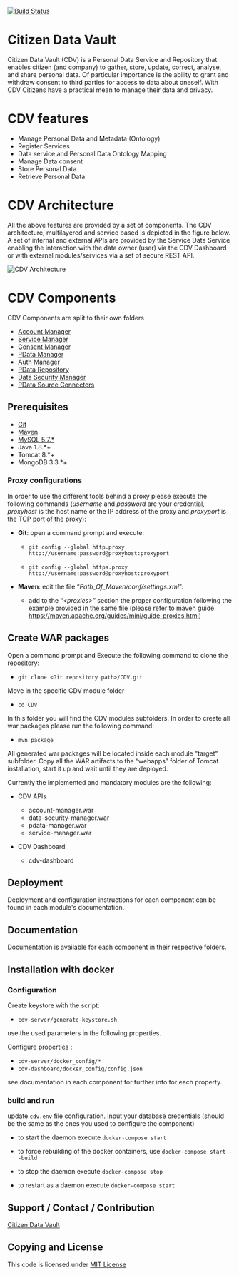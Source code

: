 [![Build Status](https://travis-ci.org/SIMPATICOProject/CDV.svg?branch=master)](https://travis-ci.org/SIMPATICOProject/CDV)

# Citizen Data Vault 
Citizen Data Vault (CDV) is a Personal Data Service and Repository that enables citizen (and company) to gather, store, update, correct, analyse, and share personal data.
Of particular importance is the ability to grant and withdraw consent to third parties for access to data about oneself.
With CDV Citizens have a practical mean to manage their data and privacy. 

# CDV features
- Manage Personal Data and Metadata (Ontology)
- Register Services
- Data service and Personal Data Ontology Mapping
- Manage Data consent
- Store Personal Data
- Retrieve Personal Data

# CDV Architecture
All the above features are provided by a set of components. The CDV architecture, multilayered and service based is depicted in the figure below. A set of internal and external APIs are provided by the Service Data Service enabling the interaction with the data owner (user) via the CDV Dashboard or with external modules/services via a set of secure REST API.

![CDV Architecture](doc/architecture.png)

# CDV Components

CDV Components are split to their own folders

- [ Account Manager ](cdv-server/account-manager/README.md)
- [ Service Manager ](cdv-server/service-manager/)
- [ Consent Manager ](cdv-server/consent-Manager/)
- [ PData Manager ](cdv-server/pdata-manager/)
- [ Auth Manager ](cdv-server/auth-manager/)
- [ PData Repository ](cdv-server/pdata-repository/)
- [ Data Security Manager ](cdv-server/data-security-manager/)
- [ PData Source Connectors ](cdv-server/pdata-source-connectors/)

## Prerequisites

-   [Git](https://git-scm.com/downloads)
-   [Maven](https://maven.apache.org/download.cgi)
-   [MySQL 5.7.*](https://dev.mysql.com/downloads/mysql/)
- 	Java 1.8.*+
- 	Tomcat 8.*+
- 	MongoDB 3.3.*+


### Proxy configurations

In order to use the different tools behind a proxy please execute the
following commands (*username* and *password* are your credential,
*proxyhost* is the host name or the IP address of the proxy and
*proxyport* is the TCP port of the proxy):

-   **Git**: open a command prompt and execute:

    -   `git config --global http.proxy http://username:password@proxyhost:proxyport`

    -   `git config --global https.proxy http://username:password@proxyhost:proxyport`
    
-   **Maven**: edit the file “*Path\_Of\_Maven/conf/settings.xml*”:
    -   add to the “*&lt;proxies&gt;*” section the proper configuration following the example provided in the same file (please refer to maven guide https://maven.apache.org/guides/mini/guide-proxies.html)


## Create WAR packages

Open a command prompt and Execute the following command to clone the
repository:

-   `git clone <Git repository path>/CDV.git`

Move in the specific CDV module folder

-   `cd CDV`

In this folder you will find the CDV modules subfolders. In order to create all war packages please run the following command:

-   `mvn package`

All generated war packages will be located inside each module "target" subfolder. Copy all the WAR artifacts to the “webapps” folder of Tomcat installation, start it up and wait until they are deployed.

Currently the implemented and mandatory modules are the following:

-   CDV APIs
    -   account-manager.war
    -   data-security-manager.war
    -   pdata-manager.war
    -   service-manager.war

-   CDV Dashboard
    -   cdv-dashboard


## Deployment

Deployment and configuration instructions for each component can be found in each module's documentation.

## Documentation

Documentation is available for each component in their respective folders.


## Installation with docker

### Configuration

Create keystore with the script:

* `cdv-server/generate-keystore.sh`

use the used parameters in the following properties.

Configure properties :

* `cdv-server/docker_config/*`
* `cdv-dashboard/docker_config/config.json`

see documentation in each component for further info for each property.

### build and run

update `cdv.env` file configuration.
input your database credentials (should be the same as the ones you used to configure the component)

* to start the daemon execute `docker-compose start`
* to force rebuilding of the docker containers, use `docker-compose start --build`

* to stop the daemon execute `docker-compose stop`
* to restart as a daemon execute `docker-compose start`

## Support / Contact / Contribution
[Citizen Data Vault](Link|email|contact)

## Copying and License
This code is licensed under [MIT License](LICENSE)